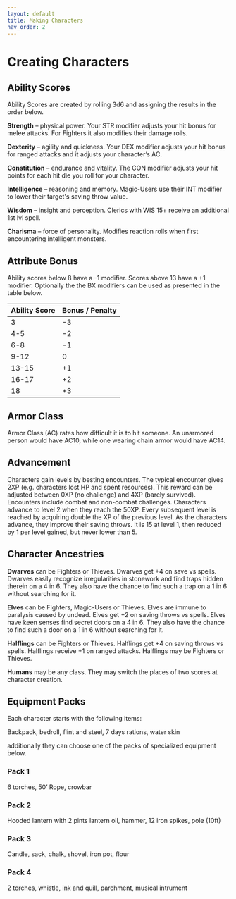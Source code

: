 ```yaml
---
layout: default
title: Making Characters
nav_order: 2
---
```

# Creating Characters
## Ability Scores
Ability Scores are created by rolling 3d6 and assigning the results in the order below. 

__Strength__ – physical power. Your STR modifier adjusts your hit bonus for melee attacks. For Fighters it also modifies their damage rolls.

__Dexterity__ – agility and quickness. Your DEX modifier adjusts your hit bonus for ranged attacks and it  adjusts your character’s AC.

__Constitution__ – endurance and vitality. The CON modifier adjusts your hit points for each hit die you roll for your character.

__Intelligence__ – reasoning and memory. Magic-Users use their INT modifier to lower their target's saving throw value.

__Wisdom__ – insight and perception. Clerics with WIS 15+ receive an additional 1st lvl spell.

__Charisma__ – force of personality. Modifies reaction rolls when first encountering intelligent monsters. 

## Attribute Bonus
Ability scores below 8 have a -1 modifier. Scores above 13 have a +1 modifier. Optionally the the BX modifiers can be used as presented in the table below.

| **Ability Score** | **Bonus / Penalty** |
| ----------------- | ------------------- |
| 3                 | -3                  |
| 4-5               | -2                  |
| 6-8               | -1                  |
| 9-12              | 0                   |
| 13-15             | +1                  |
| 16-17             | +2                  |
| 18                | +3                  |

## Armor Class
Armor Class (AC) rates how difficult it is to hit someone. An unarmored person would have AC10, while one wearing chain armor would have AC14.
## Advancement
Characters gain levels by besting encounters. The typical encounter gives 2XP (e.g. characters lost HP and spent resources). This reward can be adjusted between 0XP (no challenge) and 4XP (barely survived). Encounters include combat and non-combat challenges. Characters advance to level 2 when they reach the 50XP. Every subsequent level is reached by acquiring double the XP of the previous level.
As the characters advance, they improve their saving throws. It is 15 at level 1, then reduced by 1 per level gained, but never lower than 5.
## Character Ancestries
__Dwarves__ can be Fighters or Thieves. Dwarves get +4 on save vs spells. Dwarves easily recognize irregularities in stonework and find traps hidden therein on a 4 in 6. They also have the chance to find such a trap on a 1 in 6 without searching for it.

__Elves__ can be Fighters, Magic-Users or Thieves.  Elves are immune to paralysis caused by undead. Elves get +2 on saving throws vs spells. Elves have keen senses find secret doors on a 4 in 6. They also have the chance to find such a door on a 1 in 6 without searching for it.

__Halflings__ can be Fighters or Thieves. Halflings get +4 on saving throws vs spells. Halflings receive +1 on ranged attacks. Halflings may be Fighters or Thieves.

__Humans__ may be any class. They may switch the places of two scores at character creation.
## Equipment Packs
Each character starts with the following items:

Backpack, bedroll, flint and steel, 7 days rations, water skin

additionally they can choose one of the packs of specialized equipment below.
### Pack 1
6 torches, 50’ Rope, crowbar
### Pack 2
Hooded lantern with 2 pints lantern oil, hammer, 12 iron spikes, pole (10ft)
### Pack 3
Candle, sack, chalk, shovel, iron pot, flour
### Pack 4
2 torches, whistle, ink and quill, parchment, musical intrument
